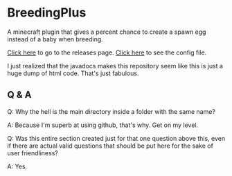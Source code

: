 # BreedingPlus
A minecraft plugin that gives a percent chance to create a spawn egg instead of a baby when breeding.

[Click here](https://github.com/Aquafina-water-bottle/BreedingPlus/releases) to go to the releases page.
[Click here](BreedingPlus/src/main/resources/assets/breedingplus/default.conf) to see the config file. 

I just realized that the javadocs makes this repository seem like this is just a huge dump of html code. That's just fabulous.

## Q & A
Q: Why the hell is the main directory inside a folder with the same name?

A: Because I'm superb at using github, that's why. Get on my level.

Q: Was this entire section created just for that one question above this, even if there are actual valid questions that should be put here for the sake of user friendliness?

A: Yes.
